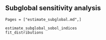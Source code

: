 ## Subglobal sensitivity analysis
```@index
Pages = ["estimate_subglobal.md",]
```

```@docs
estimate_subglobal_sobol_indices
fit_distributions
```
